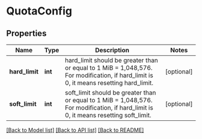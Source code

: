 # QuotaConfig

## Properties
Name | Type | Description | Notes
------------ | ------------- | ------------- | -------------
**hard_limit** | **int** | hard_limit should be greater than or equal to 1 MiB &#x3D; 1,048,576. For modification, if hard_limit is 0, it means resetting hard_limit. | [optional] 
**soft_limit** | **int** | soft_limit should be greater than or equal to 1 MiB &#x3D; 1,048,576. For modification, if hard_limit is 0, it means resetting soft_limit. | [optional] 

[[Back to Model list]](../README.md#documentation-for-models) [[Back to API list]](../README.md#documentation-for-api-endpoints) [[Back to README]](../README.md)


